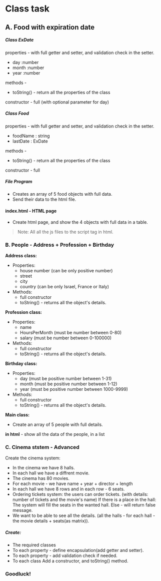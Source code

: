 # Class task

## A. Food with expiration date

##### Class ExDate

properties - with full getter and setter, and validation check in the setter.

- day :number
- month :number
- year :number

methods -

- toString() - return all the properties of the class

constructor - full (with optional parameter for day)

##### Class Food

properties - with full getter and setter, and validation check in the setter.

- foodName : string
- lastDate : ExDate

methods -

- toString() - return all the properties of the class

constructor - full

##### File Program

- Creates an array of 5 food objects with full data.
- Send their data to the html file.

#### index.html - HTML page

- Create html page, and show the 4 objects with full data in a table.

> Note: All all the js files to the script tag in html.

### B. People - Address + Profession + Birthday

**Address class:**

- Properties:
  - house number (can be only positive number)
  - street
  - city
  - country (can be only Israel, France or Italy)
- Methods:
  - full constructor
  - toString() - returns all the object's details.

**Profession class:**

- Properties:
  - name
  - HoursPerMonth (must be number between 0-80)
  - salary (must be number between 0-100000)
- Methods:
  - full constructor
  - toString() - returns all the object's details.

**Birthday class:**

- Properties:
  - day (must be positive number between 1-31)
  - month (must be positive number between 1-12)
  - year (must be positive number between 1000-9999)
- Methods:
  - full constructor
  - toString() - returns all the object's details.

**Main class:**

- Create an array of 5 people with full details.

**in html** - show all the data of the people, in a list
### C. Cinema ststem - Advanced

Create the cinema system:

- In the cinema we have 8 halls.
- In each hall we have a diffrent movie.
- The cinema has 80 movies.
- For each movie - we have name + year + director + length
- In each hall we have 8 rows and in each row - 6 seats.
- Ordering tickets system: the users can order tickets. (with details: number of tickets and the movie's name)
  If there is a place in the hall: The system will fill the seats in the wanted hall.
  Else - will return false message.
- We want to be able to see all the details. (all the halls - for each hall - the movie details + seats(as matrix)).

##### Create:

- The required classes
- To each property - define encapsulation(add getter and setter).
- To each property - add validation check if needed.
- To each class Add a constructor, and toString() method.

### Goodluck!
